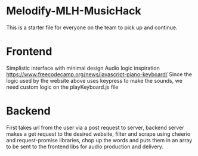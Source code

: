 # Melodify-MLH-MusicHack

This is a starter file for everyone on the team to pick up and continue.

# Frontend 
Simplistic interface with minimal design
Audio logic inspiration https://www.freecodecamp.org/news/javascript-piano-keyboard/
Since the logic used by the website above uses keypress to make the sounds,
we need custom logic on the playKeyboard.js file

# Backend
First takes url from the user via a post request to server,
backend server makes a get request to the desired website, filter and scrape using cheerio 
and request-promise libraries, chop up the words and puts them in an array to be sent
to the frontend libs for audio production and delivery. 
